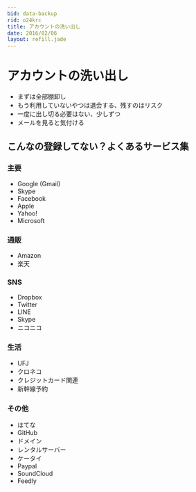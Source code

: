 ```yaml
---
bid: data-backup
rid: o24krc
title: アカウントの洗い出し
date: 2016/02/06
layout: refill.jade
---
```


# アカウントの洗い出し

- まずは全部棚卸し
- もう利用していないやつは退会する、残すのはリスク
- 一度に出し切る必要はない、少しずつ
- メールを見ると気付ける


## こんなの登録してない？よくあるサービス集

### 主要
- Google (Gmail)
- Skype
- Facebook
- Apple
- Yahoo!
- Microsoft

### 通販
- Amazon
- 楽天

### SNS
- Dropbox
- Twitter
- LINE
- Skype
- ニコニコ

### 生活
- UFJ
- クロネコ
- クレジットカード関連
- 新幹線予約

### その他
- はてな
- GitHub
- ドメイン
- レンタルサーバー
- ケータイ
- Paypal
- SoundCloud
- Feedly
